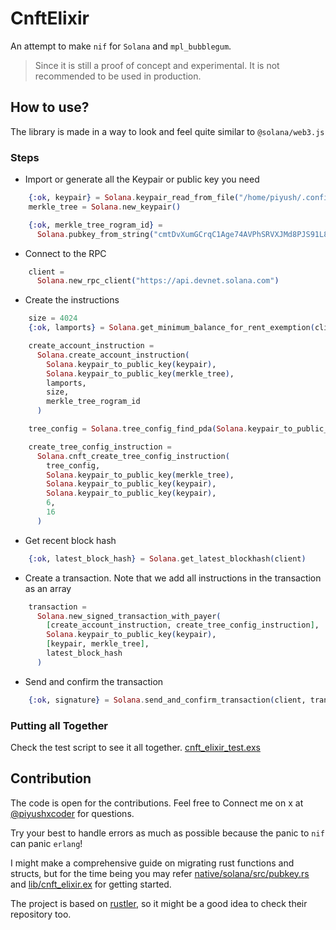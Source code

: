 # CnftElixir

An attempt to make `nif` for `Solana` and `mpl_bubblegum`.

> Since it is still a proof of concept and experimental. It is not recommended to be used in production. 

## How to use?

The library is made in a way to look and feel quite similar to `@solana/web3.js`

### Steps

- Import or generate all the Keypair or public key you need
``` elixir
    {:ok, keypair} = Solana.keypair_read_from_file("/home/piyush/.config/solana/id.json")
    merkle_tree = Solana.new_keypair()

    {:ok, merkle_tree_rogram_id} =
      Solana.pubkey_from_string("cmtDvXumGCrqC1Age74AVPhSRVXJMd8PJS91L8KbNCK")
```
- Connect to the RPC 
``` elixir
    client =
      Solana.new_rpc_client("https://api.devnet.solana.com")
```
- Create the instructions
``` elixir
    size = 4024
    {:ok, lamports} = Solana.get_minimum_balance_for_rent_exemption(client, size)

    create_account_instruction =
      Solana.create_account_instruction(
        Solana.keypair_to_public_key(keypair),
        Solana.keypair_to_public_key(merkle_tree),
        lamports,
        size,
        merkle_tree_rogram_id
      )

    tree_config = Solana.tree_config_find_pda(Solana.keypair_to_public_key(merkle_tree))

    create_tree_config_instruction =
      Solana.cnft_create_tree_config_instruction(
        tree_config,
        Solana.keypair_to_public_key(merkle_tree),
        Solana.keypair_to_public_key(keypair),
        Solana.keypair_to_public_key(keypair),
        6,
        16
      )
```
- Get recent block hash
``` elixir
    {:ok, latest_block_hash} = Solana.get_latest_blockhash(client)
```
- Create a transaction. Note that we add all instructions in the transaction as an array
``` elixir
    transaction =
      Solana.new_signed_transaction_with_payer(
        [create_account_instruction, create_tree_config_instruction],
        Solana.keypair_to_public_key(keypair),
        [keypair, merkle_tree],
        latest_block_hash
      )
```
- Send and confirm the transaction
``` elixir 
    {:ok, signature} = Solana.send_and_confirm_transaction(client, transaction)
```

### Putting all Together
Check the test script to see it all together. [cnft_elixir_test.exs](test/cnft_elixir_test.exs)

## Contribution 
The code is open for the contributions. Feel free to Connect me on x at [@piyushxcoder](https://x.com/PiyushXCoder) for questions.

Try your best to handle errors as much as possible because the panic to `nif` can panic `erlang`!

I might make a comprehensive guide on migrating  rust functions and structs, but for the time being you may refer [native/solana/src/pubkey.rs](native/solana/src/pubkey.rs) and [lib/cnft_elixir.ex](lib/cnft_elixir.ex) for getting started. 

The project is based on [rustler](https://github.com/rusterlium/rustler), so it might be a good idea to check their repository too.
